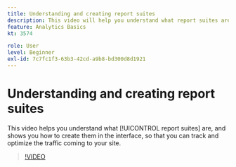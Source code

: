 ```yaml
---
title: Understanding and creating report suites
description: This video will help you understand what report suites are, and will show you how to create them in the interface, so that you can track and optimize the people coming to your site.
feature: Analytics Basics
kt: 3574

role: User
level: Beginner
exl-id: 7c7fc1f3-63b3-42cd-a9b8-bd300d8d1921
---
```

# Understanding and creating report suites

This video helps you understand what [!UICONTROL report suites] are, and shows you how to create them in the interface, so that you can track and optimize the traffic coming to your site.

>[!VIDEO](https://video.tv.adobe.com/v/28773/?quality=12&learn=on)
